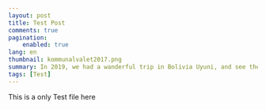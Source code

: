 ```yaml
---
layout: post
title: Test Post
comments: true
pagination:
    enabled: true
lang: en
thumbnail: kommunalvalet2017.png
summary: In 2019, we had a wanderful trip in Bolivia Uyuni, and see the spectable view
tags: [Test]
---
```


This is a only Test file here
